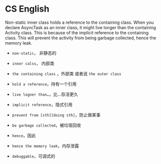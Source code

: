 # CS English



Non-static inner class holds a reference to the containing class. When you declare AsyncTask as an inner class, it might live longer than the containing Activity class. This is because of the implicit reference to the containing class. This will prevent the activity from being garbage collected, hence the memory leak.



- `non-static`， 非静态的

- `inner calss`， 内部类
- `the containing class` ，外部类 或者说 `the outer class`
- `hold a reference`，持有一个引用
- `live logner than…`，比…存活更久
- `implicit reference`，隐式引用
- `prevent from [sth][doing sth]`，防止做某事
- `be garbage collected`，被垃圾回收
- `hence`，因此
- `hence the memory leak`，内存泄露





- `debuggable`，可调式的